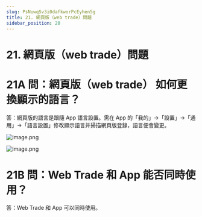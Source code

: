 ```yaml
---
slug: PsNuwqSv3i0dafkworPcEyhen5g
title: 21. 網頁版（web trade）問題
sidebar_position: 20
---
```



# 21. 網頁版（web trade）問題


# 21A 問：網頁版（web trade） 如何更換顯示的語言？


答：網頁版的語言是跟隨 App 語言設置。需在 App 的「我的」->「設置」->「通用」->「語言設置」修改顯示語言并掃描網頁版登錄，語言便會變更。


![image.png](/assets/1d7a3f3c190a12c4fe4ce256582faf88.png)


![image.png](/assets/3518bd7cd8f7ecee3a3f1b2b6ebb5d9a.png)


# 21B 問：Web Trade 和 App 能否同時使用？


答：Web Trade 和 App 可以同時使用。

